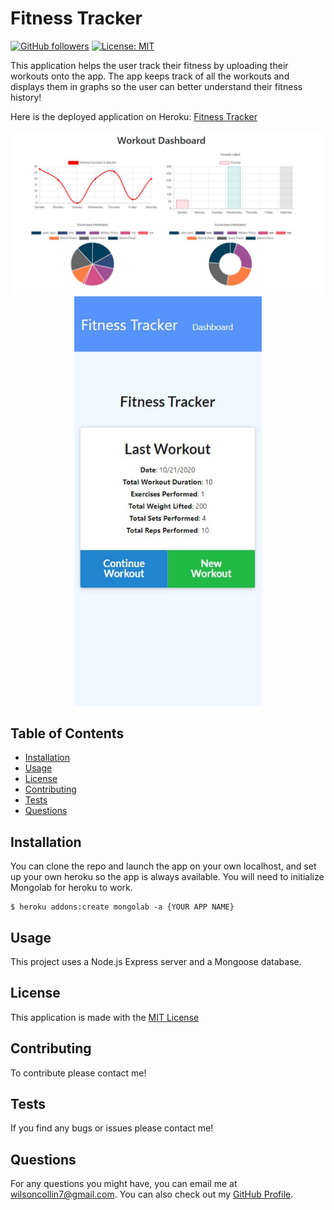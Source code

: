 # Fitness Tracker 
  [![GitHub followers](https://img.shields.io/github/followers/wilsoncollin7.svg?style=social&label=Follow&maxAge=2592000)](https://github.com/wilsoncollin7?tab=followers) [![License: MIT](https://img.shields.io/badge/License-MIT-yellow.svg)](https://opensource.org/licenses/MIT)

  This application helps the user track their fitness by uploading their workouts onto the app. The app keeps track of all the workouts and displays them in graphs so the user can better understand their fitness history!

  Here is the deployed application on Heroku: [Fitness Tracker](https://fitness-tracker-wilsoncollin7.herokuapp.com/?id=5f9074f7657ae30017bd0fa4)

  
  <p align="center">
    <img width="800" src="./public/images/graphs.JPG">
    <img width="300" src="./public/images/snap.JPG">
  </p>

  ## Table of Contents

  - [Installation](#installation)
  - [Usage](#usage)
  - [License](#license)
  - [Contributing](#contributing)
  - [Tests](#tests)
  - [Questions](#questions)

  ## Installation

  You can clone the repo and launch the app on your own localhost, and set up your own heroku so the app is always available. You will need to initialize Mongolab for heroku to work.

  ```
  $ heroku addons:create mongolab -a {YOUR APP NAME}
  ```

  ## Usage

  This project uses a Node.js Express server and a Mongoose database.

  ## License

  This application is made with the [MIT License](https://opensource.org/licenses/MIT)

  ## Contributing

  To contribute please contact me!

  ## Tests

  If you find any bugs or issues please contact me!

  ## Questions

  For any questions you might have, you can email me at wilsoncollin7@gmail.com. You can also check out my [GitHub Profile](https://github.com/wilsoncollin7).

